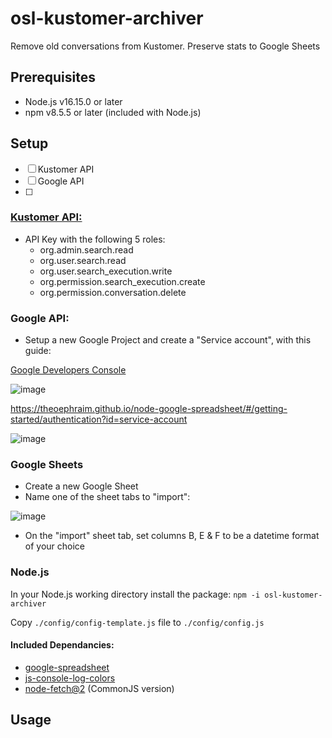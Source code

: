 # osl-kustomer-archiver
Remove old conversations from Kustomer. Preserve stats to Google Sheets



## Prerequisites
- Node.js v16.15.0 or later
- npm v8.5.5 or later (included with Node.js)

## Setup
- [ ] Kustomer API
- [ ] Google API
- [ ] 

### [Kustomer API:](#kustomer-api)
- API Key with the following 5 roles:
  - org.admin.search.read
  - org.user.search.read
  - org.user.search_execution.write
  - org.permission.search_execution.create
  - org.permission.conversation.delete

### Google API:
- Setup a new Google Project and create a "Service account", with this guide:

[Google Developers Console](https://console.developers.google.com/)

![image](https://user-images.githubusercontent.com/1925470/170743950-7df949d1-ba54-45fa-865f-a39e0e36f792.png)

https://theoephraim.github.io/node-google-spreadsheet/#/getting-started/authentication?id=service-account

![image](https://user-images.githubusercontent.com/1925470/170743962-f0dba866-883e-4048-a48f-45cb51db82af.png)

### Google Sheets 
- Create a new Google Sheet
- Name one of the sheet tabs to "import":

![image](https://user-images.githubusercontent.com/1925470/170741510-e852d5c2-0853-4017-8ffe-15bb9a119d57.png)

- On the "import" sheet tab, set columns B, E & F to be a datetime format of your choice


### Node.js

In your Node.js working directory install the package:
```npm -i osl-kustomer-archiver```

Copy ```./config/config-template.js``` file to ```./config/config.js```



#### Included Dependancies:
- [google-spreadsheet](https://www.npmjs.com/package/google-spreadsheet)
- [js-console-log-colors](https://www.npmjs.com/package/js-console-log-colors)
- [node-fetch@2](https://www.npmjs.com/package/node-fetch) (CommonJS version)




## Usage
